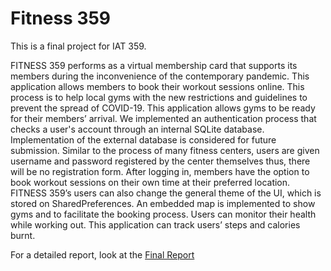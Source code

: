 # Fitness 359
This is a final project for IAT 359.

FITNESS 359 performs as a virtual membership card that supports its members during the inconvenience of the contemporary pandemic. This application allows members to book their workout sessions online. This process is to help local gyms with the new restrictions and guidelines to prevent the spread of COVID-19. This application allows gyms to be ready for their members’ arrival. We implemented an authentication process that checks a user's account through an internal SQLite database. Implementation of the external database is considered for future submission. Similar to the process of many fitness centers, users are given username and password registered by the center themselves thus, there will be no registration form. After logging in, members have the option to book workout sessions on their own time at their preferred location. FITNESS 359’s users can also change the general theme of the UI, which is stored on SharedPreferences. An embedded map is implemented to show gyms and to facilitate the booking process. Users can monitor their health while working out. This application can track users’ steps and calories burnt. 

For a detailed report, look at the [Final Report](final-report.pdf) 
